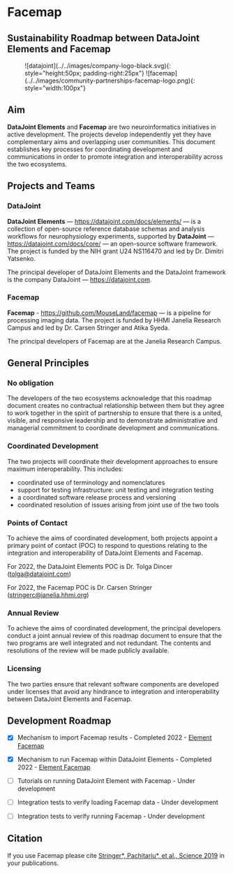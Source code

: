 # Facemap

## Sustainability Roadmap between DataJoint Elements and Facemap

<figure markdown>
  ![datajoint](../../images/company-logo-black.svg){: style="height:50px; padding-right:25px"}
  ![facemap](../../images/community-partnerships-facemap-logo.png){: style="width:100px"}
</figure>

## Aim

**DataJoint Elements** and **Facemap** are two neuroinformatics initiatives in active
development. The projects develop independently yet they have complementary aims and
overlapping user communities. This document establishes key processes for coordinating
development and communications in order to promote integration and interoperability
across the two ecosystems.

## Projects and Teams

### DataJoint

**DataJoint Elements** — https://datajoint.com/docs/elements/ — is a collection of
  open-source reference database schemas and analysis workflows for neurophysiology
  experiments, supported by **DataJoint** — https://datajoint.com/docs/core/ — an
  open-source software framework. The project is funded by the NIH grant U24 NS116470
  and led by Dr. Dimitri Yatsenko.
  
The principal developer of DataJoint Elements and the DataJoint framework is the company
DataJoint — https://datajoint.com.

### Facemap

**Facemap** - https://github.com/MouseLand/facemap — is a pipeline for processing
imaging data. The project is funded by HHMI Janelia Research Campus and led by
Dr. Carsen Stringer and Atika Syeda.

The principal developers of Facemap are at the Janelia Research Campus.

## General Principles

### No obligation

The developers of the two ecosystems acknowledge that this roadmap document creates no
contractual relationship between them but they agree to work together in the spirit of
partnership to ensure that there is a united, visible, and responsive leadership and to
demonstrate administrative and managerial commitment to coordinate development and
communications.

### Coordinated Development

The two projects will coordinate their development approaches to ensure maximum
interoperability. This includes:

- coordinated use of terminology and nomenclatures
- support for testing infrastructure: unit testing and integration testing
- a coordinated software release process and versioning
- coordinated resolution of issues arising from joint use of the two tools

### Points of Contact

To achieve the aims of coordinated development, both projects appoint a primary point of
contact (POC) to respond to questions relating to the integration and interoperability 
of DataJoint Elements and Facemap.

For 2022, the DataJoint Elements POC is Dr. Tolga Dincer (tolga@datajoint.com)

For 2022, the Facemap POC is Dr. Carsen Stringer (stringerc@janelia.hhmi.org)

### Annual Review

To achieve the aims of coordinated development, the principal developers conduct a joint
annual review of this roadmap document to ensure that the two programs are
well integrated and not redundant. The contents and resolutions of the review will be
made publicly available.

### Licensing

The two parties ensure that relevant software components are developed under licenses
that avoid any hindrance to integration and interoperability between DataJoint Elements 
and Facemap.

## Development Roadmap

- [x] Mechanism to import Facemap results - Completed 2022 - 
[Element Facemap](https://github.com/datajoint/element-facemap/blob/0ccab4ec6731cd612e7cf61a221c64fb9bf22566/element_facemap/facial_behavior_estimation.py#L389-L405)

- [x] Mechanism to run Facemap within DataJoint Elements - Completed 2022 - 
[Element Facemap](https://github.com/datajoint/element-facemap/blob/0ccab4ec6731cd612e7cf61a221c64fb9bf22566/element_facemap/facial_behavior_estimation.py#L259-L266)

- [ ] Tutorials on running DataJoint Element with Facemap - Under development 

- [ ] Integration tests to verify loading Facemap data - Under development

- [ ] Integration tests to verify running Facemap - Under development

## Citation

If you use Facemap please cite 
[Stringer*, Pachitariu*, et al., Science 2019](https://doi.org/10.1126%2Fscience.aav7893)
in your publications.
